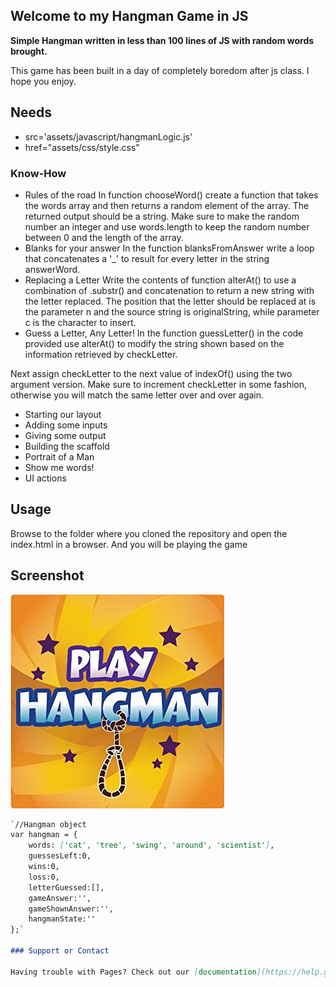 ## Welcome to my Hangman Game in JS

**Simple Hangman written in less than 100 lines of JS with random words brought.**

This game has been built in a day of completely boredom after js class. I hope you enjoy.

Needs
--------------
- src='assets/javascript/hangmanLogic.js'
- href="assets/css/style.css"

### Know-How
- Rules of the road
In function chooseWord() create a function that takes the words array and then returns a random element of the array. The returned output should be a string. Make sure to make the random number an integer and use words.length to keep the random number between 0 and the length of the array.
- Blanks for your answer
In the function blanksFromAnswer write a loop that concatenates a '_' to result for every letter in the string answerWord.
- Replacing a Letter
Write the contents of function alterAt() to use a combination of .substr() and concatenation to return a new string with the letter replaced. The position that the letter should be replaced at is the parameter n and the source string is originalString, while parameter c is the character to insert.
- Guess a Letter, Any Letter!
In the function guessLetter() in the code provided use alterAt() to modify the string shown based on the information retrieved by checkLetter.

Next assign checkLetter to the next value of indexOf() using the two argument version. Make sure to increment checkLetter in some fashion, otherwise you will match the same letter over and over again.
- Starting our layout
- Adding some inputs
- Giving some output
- Building the scaffold
- Portrait of a Man
- Show me words!
- UI actions

Usage
--------------
Browse to the folder where you cloned the repository and open the index.html in a browser. And you will be playing the game

Screenshot
--------------
![Screenshot of Random Hangman](https://github.com/sharstream/Hangman-Game/blob/master/assets/images/playHangman.jpg?raw=true)

```markdown
`//Hangman object
var hangman = {
    words: ['cat', 'tree', 'swing', 'around', 'scientist'],
    guessesLeft:0,
    wins:0,
    loss:0,
    letterGuessed:[],
    gameAnswer:'',
    gameShownAnswer:'',
    hangmanState:''
};`

### Support or Contact

Having trouble with Pages? Check out our [documentation](https://help.github.com/categories/github-pages-basics/) or [contact support](https://github.com/contact) and we’ll help you sort it out.
